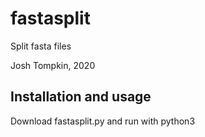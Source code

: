 # fastasplit
Split fasta files

Josh Tompkin, 2020

## Installation and usage

Download fastasplit.py and run with python3
